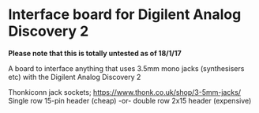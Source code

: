 # Interface board for Digilent Analog Discovery 2

**Please note that this is totally untested as of 18/1/17**

A board to interface anything that uses 3.5mm mono jacks (synthesisers etc) with the Digilent Analog Discovery 2

Thonkiconn jack sockets; https://www.thonk.co.uk/shop/3-5mm-jacks/
Single row 15-pin header (cheap) -or- double row 2x15 header (expensive)
